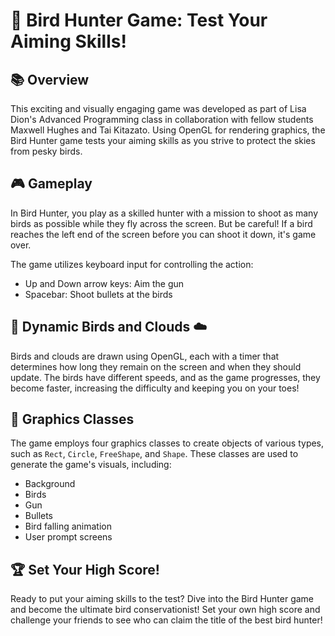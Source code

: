 # 🎯 Bird Hunter Game: Test Your Aiming Skills! 

## 📚 Overview
This exciting and visually engaging game was developed as part of Lisa Dion's Advanced Programming class in collaboration with fellow students Maxwell Hughes and Tai Kitazato. Using OpenGL for rendering graphics, the Bird Hunter game tests your aiming skills as you strive to protect the skies from pesky birds.

## 🎮 Gameplay
In Bird Hunter, you play as a skilled hunter with a mission to shoot as many birds as possible while they fly across the screen. But be careful! If a bird reaches the left end of the screen before you can shoot it down, it's game over.

The game utilizes keyboard input for controlling the action:

- Up and Down arrow keys: Aim the gun
- Spacebar: Shoot bullets at the birds

## 🦜 Dynamic Birds and Clouds ☁️
Birds and clouds are drawn using OpenGL, each with a timer that determines how long they remain on the screen and when they should update. The birds have different speeds, and as the game progresses, they become faster, increasing the difficulty and keeping you on your toes!

## 🎨 Graphics Classes
The game employs four graphics classes to create objects of various types, such as `Rect`, `Circle`, `FreeShape`, and `Shape`. These classes are used to generate the game's visuals, including:

- Background
- Birds
- Gun
- Bullets
- Bird falling animation
- User prompt screens

## 🏆 Set Your High Score!
Ready to put your aiming skills to the test? Dive into the Bird Hunter game and become the ultimate bird conservationist! Set your own high score and challenge your friends to see who can claim the title of the best bird hunter!

